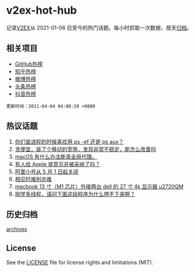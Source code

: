 # v2ex-hot-hub

 记录[V2EX](https://www.v2ex.com/)从 2021-01-06 日至今的热门话题。每小时抓取一次数据，按天[归档](archives)。
 
 ## 相关项目

- [GitHub热榜](https://github.com/snaildev/github-hot-hub)
- [知乎热榜](https://github.com/snaildev/zhihu-hot-hub)
- [微博热榜](https://github.com/snaildev/weibo-hot-hub)
- [头条热榜](https://github.com/snaildev/toutiao-hot-hub)
- [抖音热榜](https://github.com/snaildev/douyin-hot-hub)


 `更新时间：2021-04-04 04:08:59 +0800`

## 热议话题

1. [你们查进程的时候喜欢用 ps -ef 还是 ps aux？](https://www.v2ex.com/t/767746)
1. [贪便宜，装了个移动的宽带，发现非常不稳定，能怎么改善吗](https://www.v2ex.com/t/767800)
1. [macOS 有什么办法能真全局代理。](https://www.v2ex.com/t/767745)
1. [有人给 Apple 提意见并被采纳了吗？](https://www.v2ex.com/t/767750)
1. [阿里小号从 5 月 1 日起关闭](https://www.v2ex.com/t/767780)
1. [相见时难别亦难](https://www.v2ex.com/t/767759)
1. [macbook 13 寸（M1 芯片）外接两台 dell 的 27 寸 4k 显示器 u2720QM](https://www.v2ex.com/t/767784)
1. [刚学多线程，请问下面这段程序为什么停不下来啊？](https://www.v2ex.com/t/767839)

## 历史归档

[archives](archives)

## License

See the [LICENSE](LICENSE) file for license rights and limitations (MIT).

